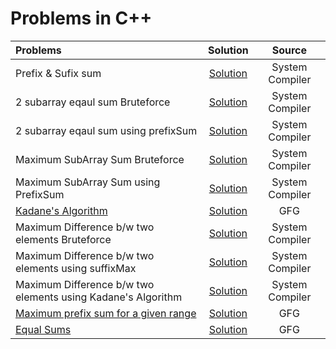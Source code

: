 # Problems in C++
| Problems                                                                                                                                                                           |                                                              Solution                                                               |    Source    |
| :--------------------------------------------------------------------------------------------------------------------------------------------------------------------------------- | :---------------------------------------------------------------------------------------------------------------------------------: | :----------: |
| Prefix & Sufix sum | [Solution](https://github.com/ArhanBytes/Rohit-Negi-CPP-DSA-Course/blob/main/Lectures/Lecture_029/Lecture_Code/prefix_sufix_sum.cpp) |     System Compiler      |
| 2 subarray eqaul sum Bruteforce | [Solution](https://github.com/ArhanBytes/Rohit-Negi-CPP-DSA-Course/blob/main/Lectures/Lecture_029/Lecture_Code/2subArray_equalSum_bruteforce.cpp) |     System Compiler      |
| 2 subarray eqaul sum using prefixSum | [Solution](https://github.com/ArhanBytes/Rohit-Negi-CPP-DSA-Course/blob/main/Lectures/Lecture_029/Lecture_Code/2subArray_equalSum.cpp) |     System Compiler      |
| Maximum SubArray Sum Bruteforce | [Solution](https://github.com/ArhanBytes/Rohit-Negi-CPP-DSA-Course/blob/main/Lectures/Lecture_029/Lecture_Code/Largest_sum_contigues_Sub_Array/maximumSubArraySum_bruteforce.cpp) |     System Compiler      |
| Maximum SubArray Sum using PrefixSum | [Solution](https://github.com/ArhanBytes/Rohit-Negi-CPP-DSA-Course/blob/main/Lectures/Lecture_029/Lecture_Code/Largest_sum_contigues_Sub_Array/usingPrefixSum.cpp) |     System Compiler      |
| [Kadane's Algorithm](https://www.geeksforgeeks.org/problems/kadanes-algorithm-1587115620/1?utm_source=geeksforgeeks&utm_medium=ml_article_practice_tab&utm_campaign=article_practice_tab) | [Solution](https://github.com/ArhanBytes/Rohit-Negi-CPP-DSA-Course/blob/main/Lectures/Lecture_029/Lecture_Code/Largest_sum_contigues_Sub_Array/kadanes_algorithm.cpp) |     GFG      |
| Maximum Difference b/w two elements Bruteforce | [Solution](https://github.com/ArhanBytes/Rohit-Negi-CPP-DSA-Course/blob/main/Lectures/Lecture_029/Lecture_Code/Maximum_Difference_between_Two_elements/bruteforce.cpp) |     System Compiler      |
| Maximum Difference b/w two elements using suffixMax | [Solution](https://github.com/ArhanBytes/Rohit-Negi-CPP-DSA-Course/blob/main/Lectures/Lecture_029/Lecture_Code/Maximum_Difference_between_Two_elements/suffixMax_withExtraSpace.cpp) |     System Compiler      |
| Maximum Difference b/w two elements using Kadane's Algorithm | [Solution](https://github.com/ArhanBytes/Rohit-Negi-CPP-DSA-Course/blob/main/Lectures/Lecture_029/Lecture_Code/Maximum_Difference_between_Two_elements/usingKadanes_algorithm.cpp) |     System Compiler      |
| [Maximum prefix sum for a given range](https://www.geeksforgeeks.org/problems/maximum-prefix-sum-for-a-given-range0227/1?utm_source=geeksforgeeks&utm_medium=ml_article_practice_tab&utm_campaign=article_practice_tab) | [Solution](https://github.com/ArhanBytes/Rohit-Negi-CPP-DSA-Course/blob/main/Lectures/Lecture_029/Homework/maximumPrefixSum_inRange.cpp) |     GFG      |
| [Equal Sums](https://www.geeksforgeeks.org/problems/equal-sums4801/1?utm_source=geeksforgeeks&utm_medium=ml_article_practice_tab&utm_campaign=article_practice_tab) | [Solution](https://github.com/ArhanBytes/Rohit-Negi-CPP-DSA-Course/blob/main/Lectures/Lecture_029/Homework/EqualSums.cpp) |     GFG      |


